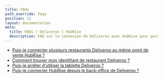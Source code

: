 ```yaml
---
title: FAQs
path_override: faqs
position: 11
layout: documentation
meta:
  title: FAQs | Deliveroo | HubRise
  description: FAQ sur la connexion de Deliveroo avec HubRise pour permettre à votre EPOS de fonctionner avec d'autres applications comme un tout cohérent. Connectez vos applications et synchronisez vos données.
---
```


- [Puis-je connecter plusieurs restaurants Deliveroo au même point de vente HubRise ?](/apps/deliveroo/faqs/connecting-multiple-instances-deliveroo)
- [Comment trouver mon identifiant de restaurant Deliveroo ?](/apps/deliveroo/faqs/find-deliveroo-restaurant-id)
- [Puis-je arrêter d'utiliser la tablette Deliveroo ?](/apps/deliveroo/faqs/deliveroo-tabletless)
- [Puis-je connecter HubRise depuis le back-office de Deliveroo ?](/apps/deliveroo/faqs/connect-from-deliveroo-back-office)
